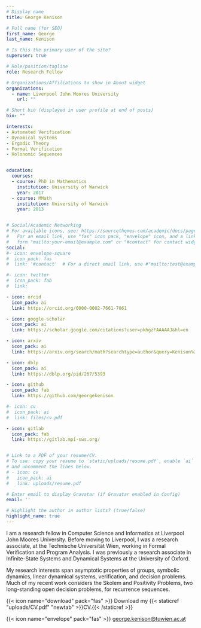```yaml
---
# Display name
title: George Kenison

# Full name (for SEO)
first_name: George
last_name: Kenison

# Is this the primary user of the site?
superuser: true

# Role/position/tagline
role: Research Fellow

# Organizations/Affiliations to show in About widget
organizations:
  - name: Liverpool John Moores University
    url: ""

# Short bio (displayed in user profile at end of posts)
bio: ""

interests:
- Automated Verification
- Dynamical Systems
- Ergodic Theory
- Formal Verification
- Holonomic Sequences


education:
  courses:
  - course: PhD in Mathematics
    institution: University of Warwick
    year: 2017
  - course: MMath
    institution: University of Warwick
    year: 2013


# Social/Academic Networking
# For available icons, see: https://sourcethemes.com/academic/docs/page-builder/#icons
#   For an email link, use "fas" icon pack, "envelope" icon, and a link in the
#   form "mailto:your-email@example.com" or "#contact" for contact widget.
social:
#- icon: envelope-square
#  icon_pack: fas
#  link: '#contact'  # For a direct email link, use #"mailto:test@example.org".

#- icon: twitter
#  icon_pack: fab
#  link: 

- icon: orcid
  icon_pack: ai
  link: https://orcid.org/0000-0002-7661-7061

- icon: google-scholar
  icon_pack: ai
  link: https://scholar.google.com/citations?user=pkhgzFAAAAAJ&hl=en

- icon: arxiv
  icon_pack: ai
  link: https://arxiv.org/search/math?searchtype=author&query=Kenison%2C+G

- icon: dblp
  icon_pack: ai
  link: https://dblp.org/pid/267/5393

- icon: github
  icon_pack: fab
  link: https://github.com/georgekenison

#- icon: cv
#  icon_pack: ai
#  link: files/cv.pdf

- icon: gitlab
  icon_pack: fab
  link: https://gitlab.mpi-sws.org/


# Link to a PDF of your resume/CV.
# To use: copy your resume to `static/uploads/resume.pdf`, enable `ai` icons in `params.yaml`,
# and uncomment the lines below.
# - icon: cv
#   icon_pack: ai
#   link: uploads/resume.pdf

# Enter email to display Gravatar (if Gravatar enabled in Config)
email: ''

# Highlight the author in author lists? (true/false)
highlight_name: true
---
```


I am a research fellow in Computer Science and Informatics at Liverpool John Moores University.  Before moving to Liverpool, I was a research associate, at the Technische Universität Wien, working in Formal Verification and Program Analysis.  I was previously a research associate in Infinite-State Systems and Dynamical Systems at the University of Oxford.

My research interests span asymptotic properties of groups, symbolic dynamics, linear dynamical systems, verification, and decision problems. Much of my recent work considers the Skolem and Positivity Problems, two long-standing open decision problems, for recurrence sequences.

{{< icon name="download" pack="fas" >}} Download my {{< staticref "uploads/CV.pdf" "newtab" >}}CV.{{< /staticref >}}

{{< icon name="envelope" pack="fas" >}} george.kenison@tuwien.ac.at

